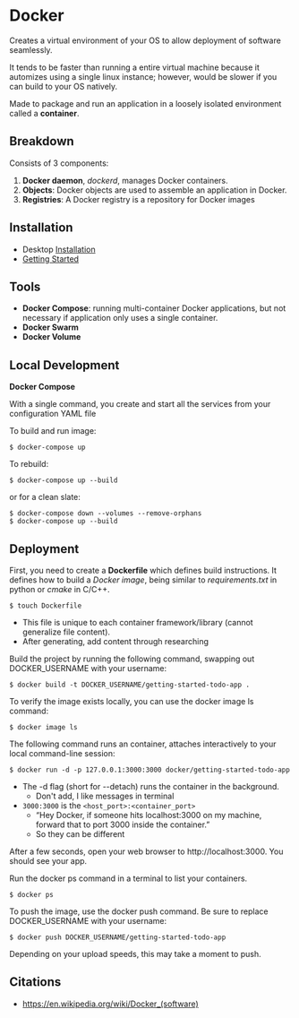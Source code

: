 # Docker

Creates a virtual environment of your OS to allow deployment of software seamlessly. 

It tends to be faster than running a entire virtual machine because it automizes using a single linux instance; however, would be slower if you can build to your OS natively.

Made to package and run an application in a loosely isolated environment called a **container**.

## Breakdown

Consists of 3 components:

1. **Docker daemon**, *dockerd*, manages Docker containers.
2. **Objects**: Docker objects are used to assemble an application in Docker.
3. **Registries**: A Docker registry is a repository for Docker images 

## Installation

- Desktop [Installation](https://docs.docker.com/get-started/get-docker/)
- [Getting Started](https://docs.docker.com/get-started/workshop/02_our_app/)

## Tools

- **Docker Compose**: running multi-container Docker applications, but not necessary if application only uses a single container. 
- **Docker Swarm**
- **Docker Volume**

## Local Development


**Docker Compose**

With a single command, you create and start all the services from your configuration YAML file

To build and run image:
```
$ docker-compose up
```

To rebuild:
```
$ docker-compose up --build
``` 
or for a clean slate:
```
$ docker-compose down --volumes --remove-orphans
$ docker-compose up --build
```

## Deployment

First, you need to create a **Dockerfile** which defines build instructions. It defines how to build a *Docker image*, being similar to *requirements.txt* in python or *cmake* in C/C++. 
```
$ touch Dockerfile
```

- This file is unique to each container framework/library (cannot generalize file content).
- After generating, add content through researching

Build the project by running the following command, swapping out DOCKER_USERNAME with your username:

```
$ docker build -t DOCKER_USERNAME/getting-started-todo-app .
```

To verify the image exists locally, you can use the docker image ls command:
```
$ docker image ls
```

The following command runs an container, attaches interactively to your local command-line session:

```
$ docker run -d -p 127.0.0.1:3000:3000 docker/getting-started-todo-app
```
- The -d flag (short for --detach) runs the container in the background.
    - Don't add, I like messages in terminal
- `3000:3000` is the `<host_port>:<container_port>`
    - “Hey Docker, if someone hits localhost:3000 on my machine, forward that to port 3000 inside the container.”
    - So they can be different

After a few seconds, open your web browser to http://localhost:3000. You should see your app.

Run the docker ps command in a terminal to list your containers.
```
$ docker ps
```

To push the image, use the docker push command. Be sure to replace DOCKER_USERNAME with your username:
```
$ docker push DOCKER_USERNAME/getting-started-todo-app
```

Depending on your upload speeds, this may take a moment to push.



## Citations

- https://en.wikipedia.org/wiki/Docker_(software)